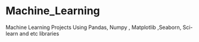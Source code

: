 # Machine_Learning
Machine Learning Projects Using Pandas, Numpy , Matplotlib ,Seaborn, Sci-learn and etc libraries
